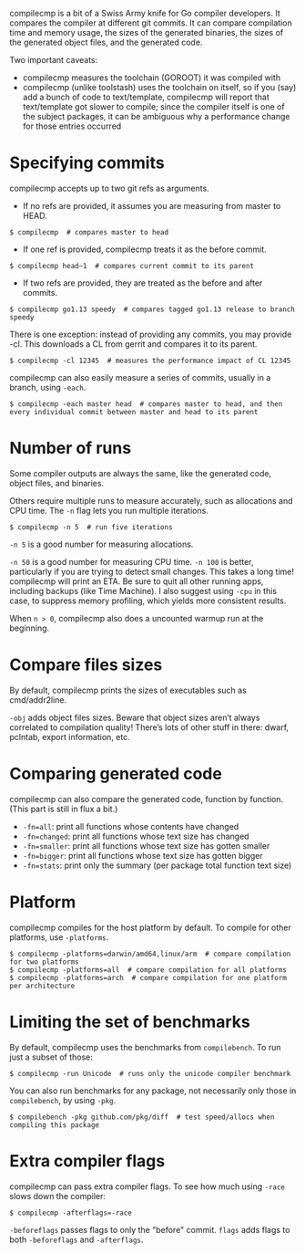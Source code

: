compilecmp is a bit of a Swiss Army knife for Go compiler developers. It compares the compiler at different git commits. It can compare compilation time and memory usage, the sizes of the generated binaries, the sizes of the generated object files, and the generated code.

Two important caveats:
* compilecmp measures the toolchain (GOROOT) it was compiled with
* compilecmp (unlike toolstash) uses the toolchain on itself, so if you (say) add a bunch of code to text/template, compilecmp will report that text/template got slower to compile; since the compiler itself is one of the subject packages, it can be ambiguous why a performance change for those entries occurred

# Specifying commits

compilecmp accepts up to two git refs as arguments.

* If no refs are provided, it assumes you are measuring from master to HEAD.

```
$ compilecmp  # compares master to head
```

* If one ref is provided, compilecmp treats it as the before commit.

```
$ compilecmp head~1  # compares current commit to its parent
```

* If two refs are provided, they are treated as the before and after commits.

```
$ compilecmp go1.13 speedy  # compares tagged go1.13 release to branch speedy
```

There is one exception: instead of providing any commits, you may provide -cl. This downloads a CL from gerrit and compares it to its parent.

```
$ compilecmp -cl 12345  # measures the performance impact of CL 12345
```

compilecmp can also easily measure a series of commits, usually in a branch, using `-each`.

```
$ compilecmp -each master head  # compares master to head, and then every individual commit between master and head to its parent
```

# Number of runs

Some compiler outputs are always the same, like the generated code, object files, and binaries.

Others require multiple runs to measure accurately, such as allocations and CPU time. The `-n` flag lets you run multiple iterations.

```
$ compilecmp -n 5  # run five iterations
```

`-n 5` is a good number for measuring allocations.

`-n 50` is a good number for measuring CPU time. `-n 100` is better, particularly if you are trying to detect small changes. This takes a long time! compilecmp will print an ETA. Be sure to quit all other running apps, including backups (like Time Machine). I also suggest using `-cpu` in this case, to suppress memory profiling, which yields more consistent results.

When `n > 0`, compilecmp also does a uncounted warmup run at the beginning.

# Compare files sizes

By default, compilecmp prints the sizes of executables such as cmd/addr2line.

`-obj` adds object files sizes. Beware that object sizes aren’t always correlated to compilation quality! There’s lots of other stuff in there: dwarf, pclntab, export information, etc.

# Comparing generated code

compilecmp can also compare the generated code, function by function. (This part is still in flux a bit.)

* `-fn=all`: print all functions whose contents have changed
* `-fn=changed`: print all functions whose text size has changed
* `-fn=smaller`: print all functions whose text size has gotten smaller
* `-fn=bigger`: print all functions whose text size has gotten bigger
* `-fn=stats`: print only the summary (per package total function text size)

# Platform

compilecmp compiles for the host platform by default. To compile for other platforms, use `-platforms`.

```
$ compilecmp -platforms=darwin/amd64,linux/arm  # compare compilation for two platforms
$ compilecmp -platforms=all  # compare compilation for all platforms
$ compilecmp -platforms=arch  # compare compilation for one platform per architecture
```

# Limiting the set of benchmarks

By default, compilecmp uses the benchmarks from `compilebench`. To run just a subset of those:

```
$ compilecmp -run Unicode  # runs only the unicode compiler benchmark
```

You can also run benchmarks for any package, not necessarily only those in `compilebench`, by using `-pkg`.

```
$ compilebench -pkg github.com/pkg/diff  # test speed/allocs when compiling this package
```

# Extra compiler flags

compilecmp can pass extra compiler flags. To see how much using `-race` slows down the compiler:

```
$ compilecmp -afterflags=-race
```

`-beforeflags` passes flags to only the "before" commit. `flags` adds flags to both `-beforeflags` and `-afterflags`.
